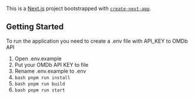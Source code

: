 This is a [Next.js](https://nextjs.org/) project bootstrapped with [`create-next-app`](https://github.com/vercel/next.js/tree/canary/packages/create-next-app).

## Getting Started

To run the application you need to create a .env file with API_KEY to OMDb API

1. Open .env.example
2. Put your OMDb API KEY to file
3. Rename .env.example to .env
4. `bash pnpm run install `
5. `bash pnpm run build `
6. `bash pnpm run start `

